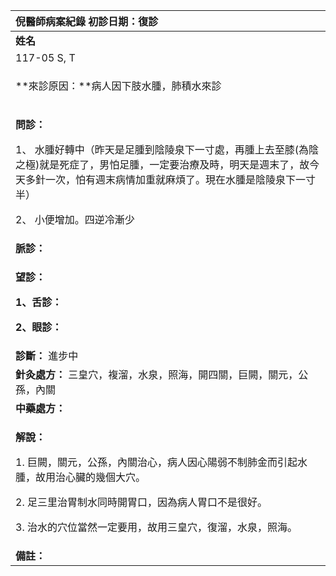 ﻿|**倪醫師病案紀錄**     初診日期：復診|
| :- |
|**姓名**|**性別：**|**年齡及體型**|**來診日期：**|
|117-05 S, T|男|58歲，高大稍胖|20080502|
|<p>**來診原因：**病人因下肢水腫，肺積水來診</p><p></p>|
|<p>**問診：**</p><p>1、 水腫好轉中（昨天是足腫到陰陵泉下一寸處，再腫上去至膝(為陰之極)就是死症了，男怕足腫，一定要治療及時，明天是週末了，故今天多針一次，怕有週末病情加重就麻煩了。現在水腫是陰陵泉下一寸半）</p><p>2、 小便增加。四逆冷漸少</p>|
|**脈診：**|
|<p>**望診：**</p><p>**1、舌診：**</p><p>**2、眼診：**</p>|
|**診斷：** 進步中|
|**針灸處方：** 三皇穴，複溜，水泉，照海，開四關，巨闕，關元，公孫，內關|
|**中藥處方：** |
|<p>**解說：**</p><p>1\. 巨闕，關元，公孫，內關治心，病人因心陽弱不制肺金而引起水腫，故用治心臟的幾個大穴。</p><p>2\. 足三里治胃制水同時開胃口，因為病人胃口不是很好。</p><p>3\. 治水的穴位當然一定要用，故用三皇穴，復溜，水泉，照海。</p>|
|**備註：**|

